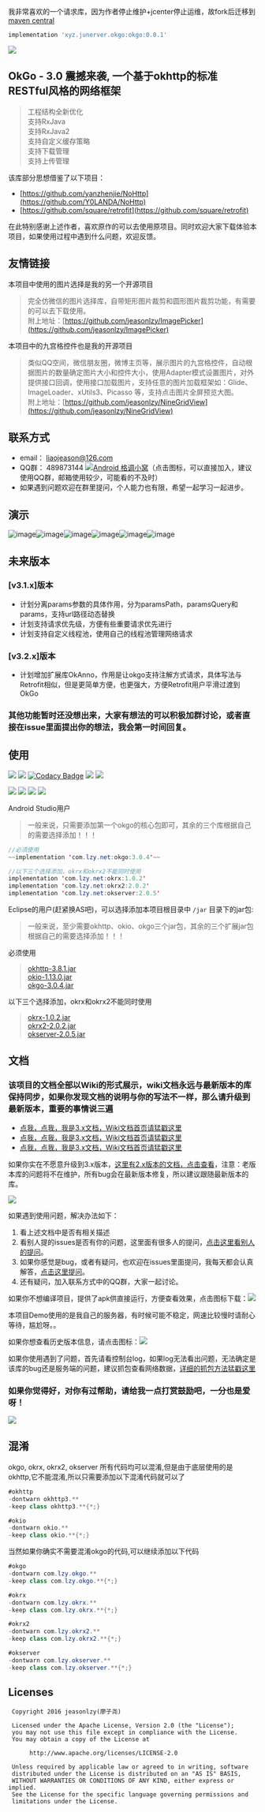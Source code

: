 我非常喜欢的一个请求库，因为作者停止维护+jcenter停止运维，故fork后迁移到[maven central](https://repo1.maven.org/maven2/xyz/junerver/okgo/okgo/)

```groovy
implementation 'xyz.junerver.okgo:okgo:0.0.1'
```

![](http://7xss53.com1.z0.glb.clouddn.com/markdown/aqyyw.jpg)

## OkGo - 3.0 震撼来袭, 一个基于okhttp的标准RESTful风格的网络框架

> 工程结构全新优化  
支持RxJava  
支持RxJava2  
支持自定义缓存策略  
支持下载管理  
支持上传管理  

该库部分思想借鉴了以下项目：

 * [https://github.com/yanzhenjie/NoHttp](https://github.com/Y0LANDA/NoHttp) 
 * [https://github.com/square/retrofit](https://github.com/square/retrofit)

在此特别感谢上述作者，喜欢原作的可以去使用原项目。同时欢迎大家下载体验本项目，如果使用过程中遇到什么问题，欢迎反馈。

## 友情链接
本项目中使用的图片选择是我的另一个开源项目
> 完全仿微信的图片选择库，自带矩形图片裁剪和圆形图片裁剪功能，有需要的可以去下载使用。  
附上地址：[https://github.com/jeasonlzy/ImagePicker](https://github.com/jeasonlzy/ImagePicker)

本项目中的九宫格控件也是我的开源项目
> 类似QQ空间，微信朋友圈，微博主页等，展示图片的九宫格控件，自动根据图片的数量确定图片大小和控件大小，使用Adapter模式设置图片，对外提供接口回调，使用接口加载图片，支持任意的图片加载框架如：Glide、ImageLoader、xUtils3、Picasso 等，支持点击图片全屏预览大图。  
附上地址：[https://github.com/jeasonlzy/NineGridView](https://github.com/jeasonlzy/NineGridView)

## 联系方式
 * email： liaojeason@126.com
 * QQ群： 489873144 <a target="_blank" href="//shang.qq.com/wpa/qunwpa?idkey=ba5dbb5115a165866ec77d96cb46685d1ad159ab765b796699d6763011ffe151"><img border="0" src="http://pub.idqqimg.com/wpa/images/group.png" alt="Android 格调小窝" title="Android 格调小窝"></a>（点击图标，可以直接加入，建议使用QQ群，邮箱使用较少，可能看的不及时）
 * 如果遇到问题欢迎在群里提问，个人能力也有限，希望一起学习一起进步。

## 演示
![image](https://github.com/jeasonlzy/Screenshots/blob/master/okgo/demo13.gif)![image](https://github.com/jeasonlzy/Screenshots/blob/master/okgo/demo8.gif)![image](https://github.com/jeasonlzy/Screenshots/blob/master/okgo/demo11.gif)![image](https://github.com/jeasonlzy/Screenshots/blob/master/okgo/demo9.gif)![image](https://github.com/jeasonlzy/Screenshots/blob/master/okgo/demo10.gif)![image](https://github.com/jeasonlzy/Screenshots/blob/master/okgo/demo12.gif)

## 未来版本
### [v3.1.x]版本
- 计划分离params参数的具体作用，分为paramsPath，paramsQuery和params，支持url路径动态替换
- 计划支持请求优先级，方便有些重要请求优先进行
- 计划支持自定义线程池，使用自己的线程池管理网络请求

### [v3.2.x]版本
- 计划增加扩展库OkAnno，作用是让okgo支持注解方式请求，具体写法与Retrofit相似，但是更简单方便，也更强大，方便Retrofit用户平滑过渡到OkGo

### 其他功能暂时还没想出来，大家有想法的可以积极加群讨论，或者直接在issue里面提出你的想法，我会第一时间回复。

## 使用

[![](https://img.shields.io/badge/API-14%2B-brightgreen.svg?style=flat)](https://android-arsenal.com/api?level=14) [![](https://img.shields.io/badge/platform-android-brightgreen.svg)](https://developer.android.com/index.html) [![Codacy Badge](https://api.codacy.com/project/badge/Grade/5b244560c35c445cbb00b9500b0c5d2a)](https://www.codacy.com/app/jeasonlzy/okhttp-OkGo?utm_source=github.com&amp;utm_medium=referral&amp;utm_content=jeasonlzy/okhttp-OkGo&amp;utm_campaign=Badge_Grade)  [![](https://img.shields.io/hexpm/l/plug.svg)](https://github.com/jeasonlzy/okhttp-OkGo/blob/master/LICENSE)  [![](https://img.shields.io/badge/%E4%BD%9C%E8%80%85-jeasonlzy-orange.svg)](https://github.com/jeasonlzy)

[![](https://img.shields.io/badge/OkGo-v3.0.4-brightgreen.svg)](https://github.com/jeasonlzy/okhttp-OkGo) [![](https://img.shields.io/badge/OkRx-v1.0.2-brightgreen.svg)](https://github.com/jeasonlzy/okhttp-OkGo) [![](https://img.shields.io/badge/OkRx2-v2.0.2-brightgreen.svg)](https://github.com/jeasonlzy/okhttp-OkGo) [![](https://img.shields.io/badge/OkServer-v2.0.5-brightgreen.svg)](https://github.com/jeasonlzy/okhttp-OkGo)

Android Studio用户

> 一般来说，只需要添加第一个okgo的核心包即可，其余的三个库根据自己的需要选择添加！！！

```java
//必须使用
~~implementation 'com.lzy.net:okgo:3.0.4'~~

//以下三个选择添加，okrx和okrx2不能同时使用
implementation 'com.lzy.net:okrx:1.0.2'
implementation 'com.lzy.net:okrx2:2.0.2'  
implementation 'com.lzy.net:okserver:2.0.5'
```

Eclipse的用户(赶紧换AS吧)，可以选择添加本项目根目录中 `/jar` 目录下的jar包:

> 一般来说，至少需要okhttp、okio、okgo三个jar包，其余的三个扩展jar包根据自己的需要选择添加！！！

必须使用
> [okhttp-3.8.1.jar](https://raw.githubusercontent.com/jeasonlzy/okhttp-OkGo/master/jar/okhttp-3.8.1.jar)  
[okio-1.13.0.jar](https://raw.githubusercontent.com/jeasonlzy/okhttp-OkGo/master/jar/okio-1.13.0.jar)   
[okgo-3.0.4.jar](https://raw.githubusercontent.com/jeasonlzy/okhttp-OkGo/master/jar/okgo-3.0.4.jar)   

以下三个选择添加，okrx和okrx2不能同时使用
> [okrx-1.0.2.jar](https://raw.githubusercontent.com/jeasonlzy/okhttp-OkGo/master/jar/okrx-1.0.2.jar)  
[okrx2-2.0.2.jar](https://raw.githubusercontent.com/jeasonlzy/okhttp-OkGo/master/jar/okrx2-2.0.2.jar)   
[okserver-2.0.5.jar](https://raw.githubusercontent.com/jeasonlzy/okhttp-OkGo/master/jar/okserver-2.0.5.jar)  

## 文档
### 该项目的文档全部以Wiki的形式展示，wiki文档永远与最新版本的库保持同步，如果你发现文档的说明与你的写法不一样，那么请升级到最新版本，重要的事情说三遍
- [点我，点我，我是3.x文档，Wiki文档首页请猛戳这里](https://github.com/jeasonlzy/okhttp-OkGo/wiki)
- [点我，点我，我是3.x文档，Wiki文档首页请猛戳这里](https://github.com/jeasonlzy/okhttp-OkGo/wiki)
- [点我，点我，我是3.x文档，Wiki文档首页请猛戳这里](https://github.com/jeasonlzy/okhttp-OkGo/wiki)

如果你实在不愿意升级到3.x版本，[这里有2.x版本的文档，点击查看](https://github.com/jeasonlzy/okhttp-OkGo/tree/v2.1.4)，注意：老版本库的问题将不在维护，所有bug会在最新版本修复，所以建议跟随最新版本的库。

[![](http://7xss53.com1.z0.glb.clouddn.com/markdown/w0ujl.jpg)](https://github.com/jeasonlzy/okhttp-OkGo/wiki)

如果遇到使用问题，解决办法如下：
1. 看上述文档中是否有相关描述
2. 看别人提的issues是否有你的问题，这里面有很多人的提问，[点击这里看别人的提问](https://github.com/jeasonlzy/okhttp-OkGo/issues?q=is%3Aissue+is%3Aclosed)。
3. 如果你感觉是bug，或者有疑问，也欢迎在issues里面提问，我每天都会认真解答，[点击这里提问](https://github.com/jeasonlzy/okhttp-OkGo/issues)。
4. 还有疑问，加入联系方式中的QQ群，大家一起讨论。

如果你不想编译项目，提供了apk供直接运行，方便查看效果，点击图标下载：[![](https://img.shields.io/badge/downloads-okgo__v3.0.4.apk-blue.svg)](http://7xss53.com1.z0.glb.clouddn.com/file/okgo_v3.0.4.apk)

本项目Demo使用的是我自己的服务器，有时候可能不稳定，网速比较慢时请耐心等待，尴尬呀。。

如果你想查看历史版本信息，请点击图标：[![](https://img.shields.io/badge/release-tags-ff69b4.svg)](https://github.com/jeasonlzy/okhttp-OkGo/releases)

如果你使用遇到了问题，首先请看控制台log，如果log无法看出问题，无法确定是该库的bug还是服务端的问题，建议抓包查看网络数据，[详细的抓包方法猛戳这里](https://github.com/jeasonlzy/okhttp-OkGo/wiki#网络抓包)

### 如果你觉得好，对你有过帮助，请给我一点打赏鼓励吧，一分也是爱呀！
![](https://ws2.sinaimg.cn/large/006tNbRwly1fgidan2gc9j30jg0a2wg6.jpg)

## 混淆
okgo, okrx, okrx2, okserver 所有代码均可以混淆,但是由于底层使用的是 okhttp,它不能混淆,所以只需要添加以下混淆代码就可以了
```java
#okhttp
-dontwarn okhttp3.**
-keep class okhttp3.**{*;}

#okio
-dontwarn okio.**
-keep class okio.**{*;}
```

当然如果你确实不需要混淆okgo的代码,可以继续添加以下代码
```java
#okgo
-dontwarn com.lzy.okgo.**
-keep class com.lzy.okgo.**{*;}

#okrx
-dontwarn com.lzy.okrx.**
-keep class com.lzy.okrx.**{*;}

#okrx2
-dontwarn com.lzy.okrx2.**
-keep class com.lzy.okrx2.**{*;}

#okserver
-dontwarn com.lzy.okserver.**
-keep class com.lzy.okserver.**{*;}
```

## Licenses
```
 Copyright 2016 jeasonlzy(廖子尧)

 Licensed under the Apache License, Version 2.0 (the "License");
 you may not use this file except in compliance with the License.
 You may obtain a copy of the License at

      http://www.apache.org/licenses/LICENSE-2.0

 Unless required by applicable law or agreed to in writing, software
 distributed under the License is distributed on an "AS IS" BASIS,
 WITHOUT WARRANTIES OR CONDITIONS OF ANY KIND, either express or implied.
 See the License for the specific language governing permissions and
 limitations under the License.
```



